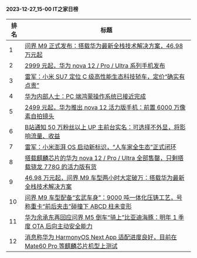 #### 2023-12-27_15-00  IT之家日榜

| 排名 | 标题|
| --- | ---|
| 1 | [问界 M9 正式发布：搭载华为最新全栈技术解决方案，46.98 万元起](https://www.ithome.com/0/741/670.htm) |
| 2 | [2999 元起，华为 nova 12 / Pro / Ultra 系列手机发布](https://www.ithome.com/0/741/637.htm) |
| 3 | [雷军：小米 SU7 定位 C 级高性能生态科技轿车，定价“确实有点贵”](https://www.ithome.com/0/741/720.htm) |
| 4 | [华为内部人士：PC 端鸿蒙操作系统已接近完成](https://www.ithome.com/0/741/727.htm) |
| 5 | [2499 元起，华为推出 nova 12 活力版手机：前置 6000 万像素自拍镜头](https://www.ithome.com/0/741/665.htm) |
| 6 | [B站通知 50 万粉丝以上 UP 主前台实名：可选择不外显，将影响流量、收益](https://www.ithome.com/0/741/701.htm) |
| 7 | [雷军：小米澎湃 OS 启动新标识，“人车家全生态”正式闭环](https://www.ithome.com/0/741/843.htm) |
| 8 | [搭载麒麟芯片的华为 nova 12 / Pro / Ultra 全部售罄，只剩搭载骁龙 778G 的活力版有货](https://www.ithome.com/0/741/783.htm) |
| 9 | [46.98 万元起，问界 M9 车型两小时大定破万：搭载华为最新全栈技术解决方案](https://www.ithome.com/0/741/725.htm) |
| 10 | [问界 M9 车型配备“玄武车身”：9000 吨一体化压铸工艺，号称重卡“前后夹击”碰撞下 ABCD 柱未变形](https://www.ithome.com/0/741/669.htm) |
| 11 | [华为余承东再回应问界 M5 倒车“骑上”比亚迪海豚：明年 1 季度 OTA 后向主动安全能力](https://www.ithome.com/0/741/673.htm) |
| 12 | [消息称华为 HarmonyOS Next App 适配进度良好，目前在 Mate60 Pro 等麒麟芯片机型上测试](https://www.ithome.com/0/741/777.htm) |
